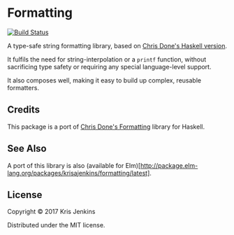 # Formatting

[![Build Status](https://travis-ci.org/krisajenkins/purescript-formatting.svg?branch=master)](https://travis-ci.org/krisajenkins/purescript-formatting)

A type-safe string formatting library, based on [Chris Done's Haskell version](https://hackage.haskell.org/package/formatting).

It fulfils the need for string-interpolation or a `printf` function,
without sacrificing type safety or requiring any special
language-level support.

It also composes well, making it easy to build up complex, reusable formatters.


## Credits

This package is a port of [Chris Done's Formatting][formatting] library for
Haskell.

[formatting]: http://chrisdone.com/posts/formatting

## See Also

A port of this library is also (available for Elm)[http://package.elm-lang.org/packages/krisajenkins/formatting/latest].

## License

Copyright © 2017 Kris Jenkins

Distributed under the MIT license.
